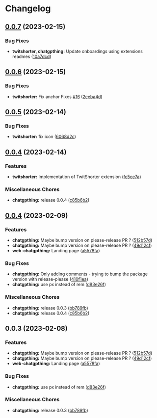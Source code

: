# Changelog

## [0.0.7](https://github.com/kant01ne/browser-extensions/compare/twitshorter-v0.0.6...twitshorter-v0.0.7) (2023-02-15)


### Bug Fixes

* **twitshorter, chatgpthing:** Update onboardings using extensions readmes ([10a7dcd](https://github.com/kant01ne/browser-extensions/commit/10a7dcd6908cd95c02a3ba69cb38d97e88ca0541))

## [0.0.6](https://github.com/kant01ne/browser-extensions/compare/twitshorter-v0.0.5...twitshorter-v0.0.6) (2023-02-15)


### Bug Fixes

* **twitshorter:** Fix anchor Fixes [#16](https://github.com/kant01ne/browser-extensions/issues/16) ([2eeba4d](https://github.com/kant01ne/browser-extensions/commit/2eeba4d317836523357027d6f02fea48bda54058))

## [0.0.5](https://github.com/kant01ne/browser-extensions/compare/twitshorter-v0.0.4...twitshorter-v0.0.5) (2023-02-14)


### Bug Fixes

* **twitshorter:** fix icon ([6068d2c](https://github.com/kant01ne/browser-extensions/commit/6068d2c4aab9a25083b453f903fb0198a24d026d))

## [0.0.4](https://github.com/kant01ne/browser-extensions/compare/twitshorter-v0.0.1...twitshorter-v0.0.4) (2023-02-14)


### Features

* **twitshorter:** Implementation of TwitShorter extension ([fc5ce7a](https://github.com/kant01ne/browser-extensions/commit/fc5ce7a45fbff79ca31770c4cc1088c5efe5143b))


### Miscellaneous Chores

* **chatgpthing:** release 0.0.4 ([c85b6b2](https://github.com/kant01ne/browser-extensions/commit/c85b6b2c474cc8c45abed80ee50fc3045f956dcd))

## [0.0.4](https://github.com/kant01ne/browser-extensions/compare/chatgpthing-v0.0.3...chatgpthing-v0.0.4) (2023-02-09)


### Features

* **chatgpthing:** Maybe bump version on please-release PR ? ([512b57d](https://github.com/kant01ne/browser-extensions/commit/512b57dd150be4b3b7ff61f026eb07f6798b319a))
* **chatgpthing:** Maybe bump version on please-release PR ? ([49d12cf](https://github.com/kant01ne/browser-extensions/commit/49d12cff6592749f97492779b55bf9c50042da50))
* **web-chatgpthing:** Landing page ([a5578fa](https://github.com/kant01ne/browser-extensions/commit/a5578fa3853454770ec7501e5599b01e2f1e4c48))


### Bug Fixes

* **chatgpthing:** Only adding comments - trying to bump the package version with release-please ([410f1ea](https://github.com/kant01ne/browser-extensions/commit/410f1ea7112b029eef3c768cc0848724d09a4d41))
* **chatgpthing:** use px instead of rem ([d83e26f](https://github.com/kant01ne/browser-extensions/commit/d83e26f26303eb23bb4c87d07fe1730858160bf0))


### Miscellaneous Chores

* **chatgpthing:** release 0.0.3 ([bb789fb](https://github.com/kant01ne/browser-extensions/commit/bb789fbe89516bc862fd91830066752dc000e8eb))
* **chatgpthing:** release 0.0.4 ([c85b6b2](https://github.com/kant01ne/browser-extensions/commit/c85b6b2c474cc8c45abed80ee50fc3045f956dcd))

## 0.0.3 (2023-02-08)


### Features

* **chatgpthing:** Maybe bump version on please-release PR ? ([512b57d](https://github.com/kant01ne/browser-extensions/commit/512b57dd150be4b3b7ff61f026eb07f6798b319a))
* **chatgpthing:** Maybe bump version on please-release PR ? ([49d12cf](https://github.com/kant01ne/browser-extensions/commit/49d12cff6592749f97492779b55bf9c50042da50))
* **web-chatgpthing:** Landing page ([a5578fa](https://github.com/kant01ne/browser-extensions/commit/a5578fa3853454770ec7501e5599b01e2f1e4c48))


### Bug Fixes

* **chatgpthing:** use px instead of rem ([d83e26f](https://github.com/kant01ne/browser-extensions/commit/d83e26f26303eb23bb4c87d07fe1730858160bf0))


### Miscellaneous Chores

* **chatgpthing:** release 0.0.3 ([bb789fb](https://github.com/kant01ne/browser-extensions/commit/bb789fbe89516bc862fd91830066752dc000e8eb))
